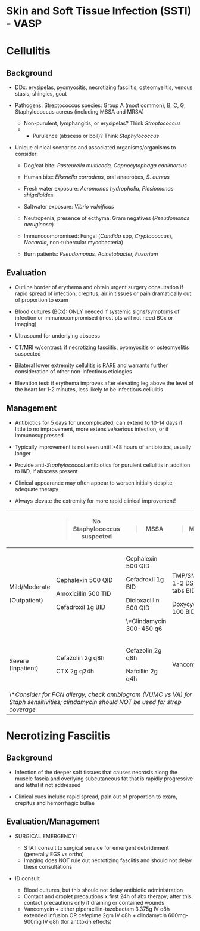 # Skin and Soft Tissue Infection (SSTI) - VASP

# Cellulitis 

## Background

- DDx: erysipelas, pyomyositis, necrotizing fasciitis, osteomyelitis,
    venous stasis, shingles, gout

- Pathogens: Streptococcus species: Group A (most common), B, C, G,
    Staphylococcus aureus (including MSSA and MRSA)

    - Non-purulent, lymphangitis, or erysipelas? Think *Streptococcus*
    - - Purulence (abscess or boil)? Think *Staphylococcus*

- Unique clinical scenarios and associated organisms/organisms to
    consider:

    - Dog/cat bite: *Pasteurella multicoda, Capnocytophaga canimorsus*

    - Human bite: *Eikenella corrodens*, oral anaerobes, *S. aureus*

    - Fresh water exposure: *Aeromonas hydropholia, Plesiomonas
    shigelloides*

    - Saltwater exposure: *Vibrio vulnificus*

    - Neutropenia, presence of ecthyma: Gram negatives (*Pseudomonas
    aeruginosa*)

    - Immunocompromised: Fungal (*Candida* spp, *Cryptococcus*),
    *Nocardia*, non-tubercular mycobacteria)

    - Burn patients: *Pseudomonas, Acinetobacter, Fusarium*

## Evaluation

- Outline border of erythema and obtain urgent surgery consultation if
    rapid spread of infection, crepitus, air in tissues or pain
    dramatically out of proportion to exam

- Blood cultures (BCx): ONLY needed if systemic signs/symptoms of
    infection or immunocompromised (most pts will not need BCx or
    imaging)

- Ultrasound for underlying abscess

- CT/MRI w/contrast: if necrotizing fasciitis, pyomyositis or
    osteomyelitis suspected

- Bilateral lower extremity cellulitis is RARE and warrants further
    consideration of other non-infectious etiologies

- Elevation test: if erythema improves after elevating leg above the
    level of the heart for 1-2 minutes, less likely to be infectious
    cellulitis

## Management

- Antibiotics for 5 days for uncomplicated; can extend to 10-14 days
    if little to no improvement, more extensive/serious infection, or if
    immunosuppressed

- Typically improvement is not seen until \>48 hours of antibiotics,
    usually longer

- Provide anti-*Staphylococcal* antibiotics for purulent cellulitis in
    addition to I&D, if abscess present

- Clinical appearance may often appear to worsen initially despite
    adequate therapy

- Always elevate the extremity for more rapid clinical improvement!

<table>
<colgroup>
<col style="width: 25%" />
<col style="width: 28%" />
<col style="width: 23%" />
<col style="width: 22%" />
</colgroup>
<thead>
<tr class="header">
<th></th>
<th><blockquote>
<p>No Staphylococcus suspected</p>
</blockquote></th>
<th><blockquote>
<p>MSSA</p>
</blockquote></th>
<th><blockquote>
<p>MRSA</p>
</blockquote></th>
</tr>
</thead>
<tbody>
<tr class="odd">
<td><p>Mild/Moderate</p>
<p>(Outpatient)</p></td>
<td><p>Cephalexin 500 QID</p>
<p>Amoxicillin 500 TID</p>
<p>Cefadroxil 1g BID</p></td>
<td><p>Cephalexin 500 QID</p>
<p>Cefadroxil 1g BID</p>
<p>Dicloxacillin 500 QID</p>
<p>\*Clindamycin 300-450 q6</p></td>
<td><p>TMP/SMX 1-2 DS tabs BID</p>
<p>Doxycycline 100 BID</p></td>
</tr>
<tr class="even">
<td>Severe (Inpatient)</td>
<td><p>Cefazolin 2g q8h</p>
<p>CTX 2g q24h</p></td>
<td><p>Cefazolin 2g q8h</p>
<p>Nafcillin 2g q4h</p></td>
<td>Vancomycin</td>
</tr>
<tr class="odd">
<td colspan="4">\*<em>Consider for PCN allergy; check antibiogram (VUMC
vs VA) for Staph sensitivities; clindamycin should NOT be used for strep
coverage</em></td>
</tr>
</tbody>
</table>

# Necrotizing Fasciitis

## Background

- Infection of the deeper soft tissues that causes necrosis along the muscle fascia and overlying subcutaneous fat that is rapidly progressive and lethal if not addressed

- Clinical cues include rapid spread, pain out of proportion to exam, crepitus and hemorrhagic bullae

## Evaluation/Management

- SURGICAL EMERGENCY!
    - STAT consult to surgical service for emergent debridement (generally EGS vs ortho)
    - Imaging does NOT rule out necrotizing fasciitis and should not delay these consultations

- ID consult
    - Blood cultures, but this should not delay antibiotic administration
    - Contact and droplet precautions x first 24h of abx therapy; after this, contact precautions only if draining or contained wounds
    - Vancomycin + either piperacillin-tazobactam 3.375g IV q8h extended infusion OR cefepime 2gm IV q8h + clindamycin 600mg-900mg IV q8h (for antitoxin effects)
